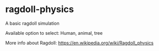 # ragdoll-physics
A basic ragdoll simulation 

Available option to select: Human, animal, tree

More info about Ragdoll: https://en.wikipedia.org/wiki/Ragdoll_physics
